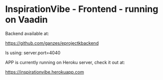 # InspirationVibe - Frontend - running on Vaadin

Backend available at:

https://github.com/ganzes/eprojectkbackend

Is using:
server.port=4040

APP is currently running on Heroku server, check it out at:

https://inspirationvibe.herokuapp.com